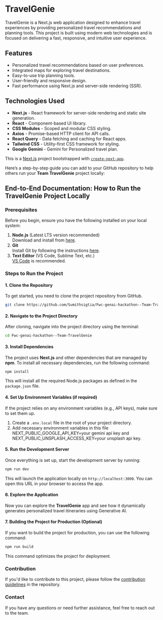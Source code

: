 # TravelGenie

TravelGenie is a Next.js web application designed to enhance travel experiences by providing personalized travel recommendations and planning tools. This project is built using modern web technologies and is focused on delivering a fast, responsive, and intuitive user experience.

## Features

- Personalized travel recommendations based on user preferences.
- Integrated maps for exploring travel destinations.
- Easy-to-use trip planning tools.
- User-friendly and responsive design.
- Fast performance using Next.js and server-side rendering (SSR).

## Technologies Used

- **Next.js** - React framework for server-side rendering and static site generation.
- **React** - Component-based UI library.
- **CSS Modules** - Scoped and modular CSS styling.
- **Axios** - Promise-based HTTP client for API calls.
- **React Query** - Data fetching and caching for React apps.
- **Tailwind CSS** - Utility-first CSS framework for styling.
- **Google Gemini** - Gemini for Personalized travel plan.

This is a [Next.js](https://nextjs.org) project bootstrapped with [`create-next-app`](https://nextjs.org/docs/app/api-reference/cli/create-next-app).

Here’s a step-by-step guide you can add to your GitHub repository to help others run your **Team TravelGenie** project locally:

## End-to-End Documentation: How to Run the TravelGenie Project Locally

### Prerequisites

Before you begin, ensure you have the following installed on your local system:

1. **Node.js** (Latest LTS version recommended)  
   Download and install from [here](https://nodejs.org/).
2. **Git**  
   Install Git by following the instructions [here](https://git-scm.com/book/en/v2/Getting-Started-Installing-Git).
3. **Text Editor** (VS Code, Sublime Text, etc.)  
   [VS Code](https://code.visualstudio.com/) is recommended.

### Steps to Run the Project

#### 1. Clone the Repository

To get started, you need to clone the project repository from GitHub.

```bash
git clone https://github.com/Sumithsigtia/Fwc-genai-hackathon--Team-TravelGenie.git
```

#### 2. Navigate to the Project Directory

After cloning, navigate into the project directory using the terminal:

```bash
cd Fwc-genai-hackathon--Team-TravelGenie
```

#### 3. Install Dependencies

The project uses **Next.js** and other dependencies that are managed by **npm**. To install all necessary dependencies, run the following command:

```bash
npm install
```

This will install all the required Node.js packages as defined in the `package.json` file.

#### 4. Set Up Environment Variables (if required)

If the project relies on any environment variables (e.g., API keys), make sure to set them up.

1. Create a `.env.local` file in the root of your project directory.
2. Add necessary environment variables in this file NEXT_PUBLIC_GOOGLE_API_KEY=your gemini api key and NEXT_PUBLIC_UNSPLASH_ACCESS_KEY=your unsplash api key.

#### 5. Run the Development Server

Once everything is set up, start the development server by running:

```bash
npm run dev
```

This will launch the application locally on `http://localhost:3000`. You can open this URL in your browser to access the app.

#### 6. Explore the Application

Now you can explore the **TravelGenie** app and see how it dynamically generates personalized travel itineraries using Generative AI.

#### 7. Building the Project for Production (Optional)

If you want to build the project for production, you can use the following command:

```bash
npm run build
```

This command optimizes the project for deployment.

### Contribution

If you'd like to contribute to this project, please follow the [contribution guidelines](#contribution) in the repository.

### Contact

If you have any questions or need further assistance, feel free to reach out to the team.
